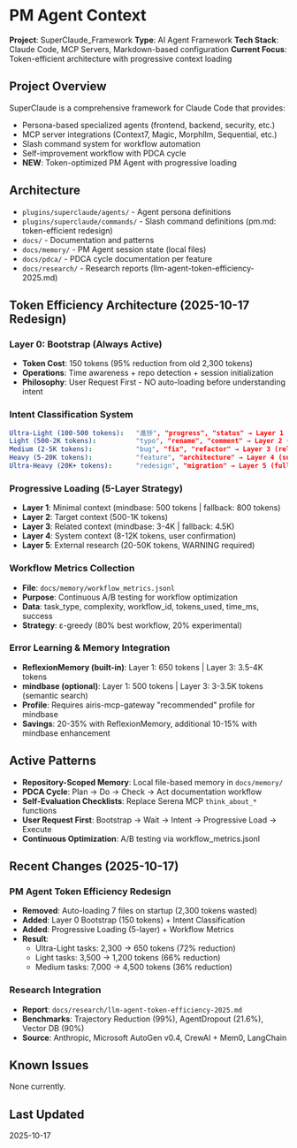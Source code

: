 # PM Agent Context

**Project**: SuperClaude_Framework
**Type**: AI Agent Framework
**Tech Stack**: Claude Code, MCP Servers, Markdown-based configuration
**Current Focus**: Token-efficient architecture with progressive context loading

## Project Overview

SuperClaude is a comprehensive framework for Claude Code that provides:
- Persona-based specialized agents (frontend, backend, security, etc.)
- MCP server integrations (Context7, Magic, Morphllm, Sequential, etc.)
- Slash command system for workflow automation
- Self-improvement workflow with PDCA cycle
- **NEW**: Token-optimized PM Agent with progressive loading

## Architecture

- `plugins/superclaude/agents/` - Agent persona definitions
- `plugins/superclaude/commands/` - Slash command definitions (pm.md: token-efficient redesign)
- `docs/` - Documentation and patterns
- `docs/memory/` - PM Agent session state (local files)
- `docs/pdca/` - PDCA cycle documentation per feature
- `docs/research/` - Research reports (llm-agent-token-efficiency-2025.md)

## Token Efficiency Architecture (2025-10-17 Redesign)

### Layer 0: Bootstrap (Always Active)
- **Token Cost**: 150 tokens (95% reduction from old 2,300 tokens)
- **Operations**: Time awareness + repo detection + session initialization
- **Philosophy**: User Request First - NO auto-loading before understanding intent

### Intent Classification System
```yaml
Ultra-Light (100-500 tokens):   "進捗", "progress", "status" → Layer 1 only
Light (500-2K tokens):          "typo", "rename", "comment" → Layer 2 (target file)
Medium (2-5K tokens):           "bug", "fix", "refactor" → Layer 3 (related files)
Heavy (5-20K tokens):           "feature", "architecture" → Layer 4 (subsystem)
Ultra-Heavy (20K+ tokens):      "redesign", "migration" → Layer 5 (full + research)
```

### Progressive Loading (5-Layer Strategy)
- **Layer 1**: Minimal context (mindbase: 500 tokens | fallback: 800 tokens)
- **Layer 2**: Target context (500-1K tokens)
- **Layer 3**: Related context (mindbase: 3-4K | fallback: 4.5K)
- **Layer 4**: System context (8-12K tokens, user confirmation)
- **Layer 5**: External research (20-50K tokens, WARNING required)

### Workflow Metrics Collection
- **File**: `docs/memory/workflow_metrics.jsonl`
- **Purpose**: Continuous A/B testing for workflow optimization
- **Data**: task_type, complexity, workflow_id, tokens_used, time_ms, success
- **Strategy**: ε-greedy (80% best workflow, 20% experimental)

### Error Learning & Memory Integration
- **ReflexionMemory (built-in)**: Layer 1: 650 tokens | Layer 3: 3.5-4K tokens
- **mindbase (optional)**: Layer 1: 500 tokens | Layer 3: 3-3.5K tokens (semantic search)
- **Profile**: Requires airis-mcp-gateway "recommended" profile for mindbase
- **Savings**: 20-35% with ReflexionMemory, additional 10-15% with mindbase enhancement

## Active Patterns

- **Repository-Scoped Memory**: Local file-based memory in `docs/memory/`
- **PDCA Cycle**: Plan → Do → Check → Act documentation workflow
- **Self-Evaluation Checklists**: Replace Serena MCP `think_about_*` functions
- **User Request First**: Bootstrap → Wait → Intent → Progressive Load → Execute
- **Continuous Optimization**: A/B testing via workflow_metrics.jsonl

## Recent Changes (2025-10-17)

### PM Agent Token Efficiency Redesign
- **Removed**: Auto-loading 7 files on startup (2,300 tokens wasted)
- **Added**: Layer 0 Bootstrap (150 tokens) + Intent Classification
- **Added**: Progressive Loading (5-layer) + Workflow Metrics
- **Result**:
  - Ultra-Light tasks: 2,300 → 650 tokens (72% reduction)
  - Light tasks: 3,500 → 1,200 tokens (66% reduction)
  - Medium tasks: 7,000 → 4,500 tokens (36% reduction)

### Research Integration
- **Report**: `docs/research/llm-agent-token-efficiency-2025.md`
- **Benchmarks**: Trajectory Reduction (99%), AgentDropout (21.6%), Vector DB (90%)
- **Source**: Anthropic, Microsoft AutoGen v0.4, CrewAI + Mem0, LangChain

## Known Issues

None currently.

## Last Updated

2025-10-17
